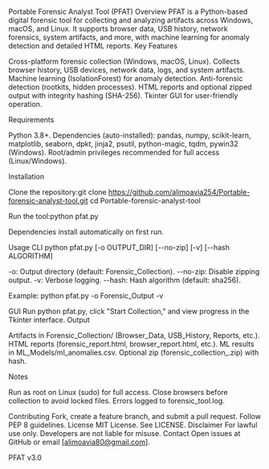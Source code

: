 Portable Forensic Analyst Tool (PFAT)
Overview
PFAT is a Python-based digital forensic tool for collecting and analyzing artifacts across Windows, macOS, and Linux. It supports browser data, USB history, network forensics, system artifacts, and more, with machine learning for anomaly detection and detailed HTML reports.
Key Features

Cross-platform forensic collection (Windows, macOS, Linux).
Collects browser history, USB devices, network data, logs, and system artifacts.
Machine learning (IsolationForest) for anomaly detection.
Anti-forensic detection (rootkits, hidden processes).
HTML reports and optional zipped output with integrity hashing (SHA-256).
Tkinter GUI for user-friendly operation.

Requirements

Python 3.8+.
Dependencies (auto-installed): pandas, numpy, scikit-learn, matplotlib, seaborn, dpkt, jinja2, psutil, python-magic, tqdm, pywin32 (Windows).
Root/admin privileges recommended for full access (Linux/Windows).

Installation

Clone the repository:git clone https://github.com/alimoavia254/Portable-forensic-analyst-tool.git
cd Portable-forensic-analyst-tool


Run the tool:python pfat.py

Dependencies install automatically on first run.

Usage
CLI
python pfat.py [-o OUTPUT_DIR] [--no-zip] [-v] [--hash ALGORITHM]


-o: Output directory (default: Forensic_Collection).
--no-zip: Disable zipping output.
-v: Verbose logging.
--hash: Hash algorithm (default: sha256).

Example:
python pfat.py -o Forensic_Output -v

GUI
Run python pfat.py, click "Start Collection," and view progress in the Tkinter interface.
Output

Artifacts in Forensic_Collection/ (Browser_Data, USB_History, Reports, etc.).
HTML reports (forensic_report.html, browser_report.html, etc.).
ML results in ML_Models/ml_anomalies.csv.
Optional zip (forensic_collection_<timestamp>.zip) with hash.

Notes

Run as root on Linux (sudo) for full access.
Close browsers before collection to avoid locked files.
Errors logged to forensic_tool.log.

Contributing
Fork, create a feature branch, and submit a pull request. Follow PEP 8 guidelines.
License
MIT License. See LICENSE.
Disclaimer
For lawful use only. Developers are not liable for misuse.
Contact
Open issues at GitHub or email [alimoavia80@gmail.com].

PFAT v3.0
